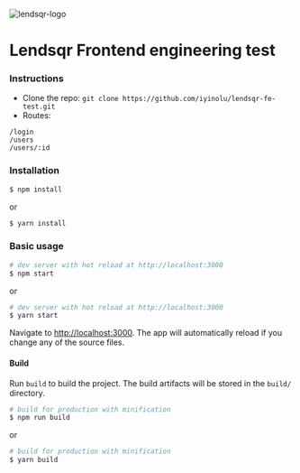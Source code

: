 ![lendsqr-logo](https://user-images.githubusercontent.com/47259302/195503562-f297120c-e3a3-477a-b9f8-8acd713aa13a.png)
# Lendsqr Frontend engineering test

### Instructions

- Clone the repo: `git clone https://github.com/iyinolu/lendsqr-fe-test.git`
- Routes:
```
/login
/users
/users/:id
```

### Installation

``` bash
$ npm install
```

or

``` bash
$ yarn install
```

### Basic usage

``` bash
# dev server with hot reload at http://localhost:3000
$ npm start 
```

or 

``` bash
# dev server with hot reload at http://localhost:3000
$ yarn start
```

Navigate to [http://localhost:3000](http://localhost:3000). The app will automatically reload if you change any of the source files.

#### Build

Run `build` to build the project. The build artifacts will be stored in the `build/` directory.

```bash
# build for production with minification
$ npm run build
```

or

```bash
# build for production with minification
$ yarn build
```



